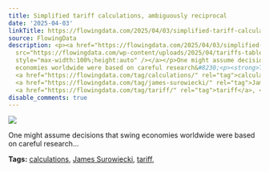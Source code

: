 ```yaml
---
title: Simplified tariff calculations, ambiguously reciprocal
date: '2025-04-03'
linkTitle: https://flowingdata.com/2025/04/03/simplified-tariff-calculations-ambiguously-reciprocal/
source: FlowingData
description: <p><a href="https://flowingdata.com/2025/04/03/simplified-tariff-calculations-ambiguously-reciprocal/"><img
  src="https://flowingdata.com/wp-content/uploads/2025/04/tariffs-tables-750x549.png"
  style="max-width:100%;height:auto" /></a></p>One might assume decisions that swing
  economies worldwide were based on careful research&#8230;<p><strong>Tags:</strong>
  <a href="https://flowingdata.com/tag/calculations/" rel="tag">calculations</a>,
  <a href="https://flowingdata.com/tag/james-surowiecki/" rel="tag">James Surowiecki</a>,
  <a href="https://flowingdata.com/tag/tariff/" rel="tag">tariff</a>, <a ...
disable_comments: true
---
```

<p><a href="https://flowingdata.com/2025/04/03/simplified-tariff-calculations-ambiguously-reciprocal/"><img src="https://flowingdata.com/wp-content/uploads/2025/04/tariffs-tables-750x549.png" style="max-width:100%;height:auto" /></a></p>One might assume decisions that swing economies worldwide were based on careful research&#8230;<p><strong>Tags:</strong> <a href="https://flowingdata.com/tag/calculations/" rel="tag">calculations</a>, <a href="https://flowingdata.com/tag/james-surowiecki/" rel="tag">James Surowiecki</a>, <a href="https://flowingdata.com/tag/tariff/" rel="tag">tariff</a>, <a ...